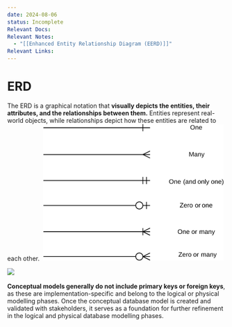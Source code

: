 ```yaml
---
date: 2024-08-06
status: Incomplete
Relevant Docs: 
Relevant Notes:
  - "[[Enhanced Entity Relationship Diagram (EERD)]]"
Relevant Links:
---
```

# ERD
The ERD is a graphical notation that **visually depicts the entities, their attributes, and the relationships between them.** Entities represent real-world objects, while relationships depict how these entities are related to each other. 
![](Attachments/ERD-Notation.png)

![](Attachments/output-onlinepngtools.png)

**Conceptual models generally do not include primary keys or foreign keys**, as these are implementation-specific and belong to the logical or physical modelling phases. Once the conceptual database model is created and validated with stakeholders, it serves as a foundation for further refinement in the logical and physical database modelling phases.
